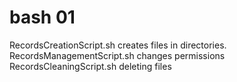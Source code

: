 # bash 01

RecordsCreationScript.sh creates files in directories.
RecordsManagementScript.sh changes permissions
RecordsCleaningScript.sh deleting files